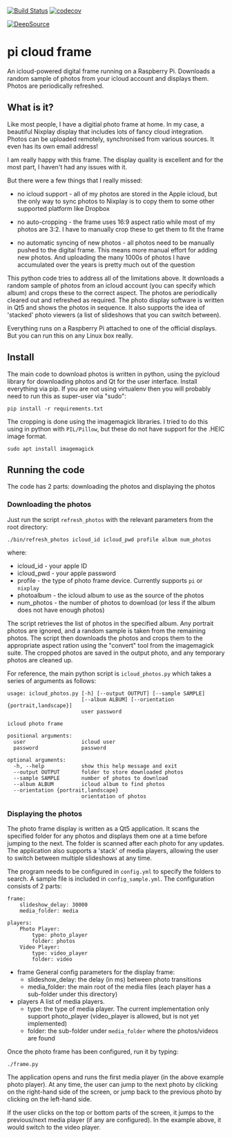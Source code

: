 [![Build Status](https://travis-ci.org/paulknewton/pi-cloud-frame.svg?branch=master)](https://travis-ci.org/paulknewton/pi-cloud-frame)
[![codecov](https://codecov.io/gh/paulknewton/pi-cloud-frame/branch/master/graph/badge.svg)](https://codecov.io/gh/paulknewton/pi-cloud-frame)

[![DeepSource](https://static.deepsource.io/deepsource-badge-light.svg)](https://deepsource.io/gh/paulknewton/pi-cloud-frame/?ref=repository-badge)
# pi cloud frame

An icloud-powered digital frame running on a Raspberry Pi.
Downloads a random sample of photos from your icloud account and displays them. Photos are periodically refreshed.

## What is it?

Like most people, I have a digitial photo frame at home. In my case, a beautiful Nixplay display that includes lots of fancy cloud integration. Photos can be uploaded remotely, synchronised from various sources. It even has its own email address!

I am really happy with this frame. The display quality is excellent and for the most part, I haven't had any issues with it.

But there were a few things that I really missed:
* no icloud support - all of my photos are stored in the Apple icloud, but the only way to sync photos to Nixplay is to copy them to some other supported platform like Dropbox

* no auto-cropping - the frame uses 16:9 aspect ratio while most of my photos are 3:2. I have to manually crop these to get them to fit the frame

* no automatic syncing of new photos - all photos need to be manually pushed to the digital frame. This means more manual effort for adding new photos. And uploading the many 1000s of photos I have accumulated over the years is pretty much out of the question

This python code tries to address all of the limitations above. It downloads a random sample of photos from an icloud account (you can specify which album) and crops these to the correct aspect. The photos are periodically cleared out and refreshed as required. The photo display software is written in Qt5 and shows the photos in sequence. It also supports the idea of 'stacked' photo viewers (a list of slideshows that you can switch between).

Everything runs on a Raspberry Pi attached to one of the official displays. But you can run this on any Linux box really.

## Install

The main code to download photos is written in python, using the pyicloud library for downloading photos and Qt for the user interface. Install everything via pip. If you are not using virtualenv then you will probably need to run this as super-user via "sudo":

```
pip install -r requirements.txt
```

The cropping is done using the imagemagick libraries. I tried to do this using in python with ```PIL/Pillow```, but these do not have support for the .HEIC image format.

```
sudo apt install imagemagick
```

## Running the code

The code has 2 parts: downloading the photos and displaying the photos

### Downloading the photos

Just run the script ```refresh_photos``` with the relevant parameters from the root directory:

```
./bin/refresh_photos icloud_id icloud_pwd profile album num_photos
```
where:
* icloud_id - your apple ID
* icloud_pwd - your apple password
* profile - the type of photo frame device. Currently supports ```pi``` or ```nixplay```
* photoalbum - the icloud album to use as the source of the photos
* num_photos - the number of photos to download (or less if the album does not have enough photos)

The script retrieves the list of photos in the specified album. Any portrait photos are ignored, and a random sample is taken from the remaining photos. The script then downloads the photos and crops them to the appropriate aspect ration using the "convert" tool from the imagemagick suite. The cropped photos are saved in the output photo, and any temporary photos are cleaned up.

For reference, the main python script is ```icloud_photos.py``` which takes a series of arguments as follows:
```
usage: icloud_photos.py [-h] [--output OUTPUT] [--sample SAMPLE]
                        [--album ALBUM] [--orientation {portrait,landscape}]
                        user password

icloud photo frame

positional arguments:
  user                  icloud user
  password              password

optional arguments:
  -h, --help            show this help message and exit
  --output OUTPUT       folder to store downloaded photos
  --sample SAMPLE       number of photos to download
  --album ALBUM         icloud album to find photos
  --orientation {portrait,landscape}
                        orientation of photos
```


### Displaying the photos

The photo frame display is written as a Qt5 application. It scans the specified folder for any photos and displays them one at a time before jumping to the next. The folder is scanned after each photo for any updates. The application also supports a 'stack' of media players, allowing the user to switch between multiple slideshows at any time.

The program needs to be configured in ```config.yml``` to specify the folders to search. A sample file is included in ```config_sample.yml```. The configuration consists of 2 parts:

```
frame:
    slideshow_delay: 30000
    media_folder: media

players:
    Photo Player:
        type: photo_player
        folder: photos
    Video Player:
        type: video_player
        folder: video
```
* frame
    General config parameters for the display frame:
    * slideshow_delay: the delay (in ms) between photo transitions
    * media_folder: the main root of the media files (each player has a sub-folder under this directory)
* players
    A list of media players.
    * type: the type of media player. The current implementation only support photo_player (video_player is allowed, but is not yet implemented)
    * folder: the sub-folder under ```media_folder``` where the photos/videos are found

Once the photo frame has been configured, run it by typing:
```
./frame.py
```

The application opens and runs the first media player (in the above example photo player). At any time, the user can jump to the next photo by clicking on the right-hand side of the screen, or jump back to the previous photo by clicking on the left-hand side.

If the user clicks on the top or bottom parts of the screen, it jumps to the previous/next media player (if any are configured). In the example above, it would switch to the video player. 
